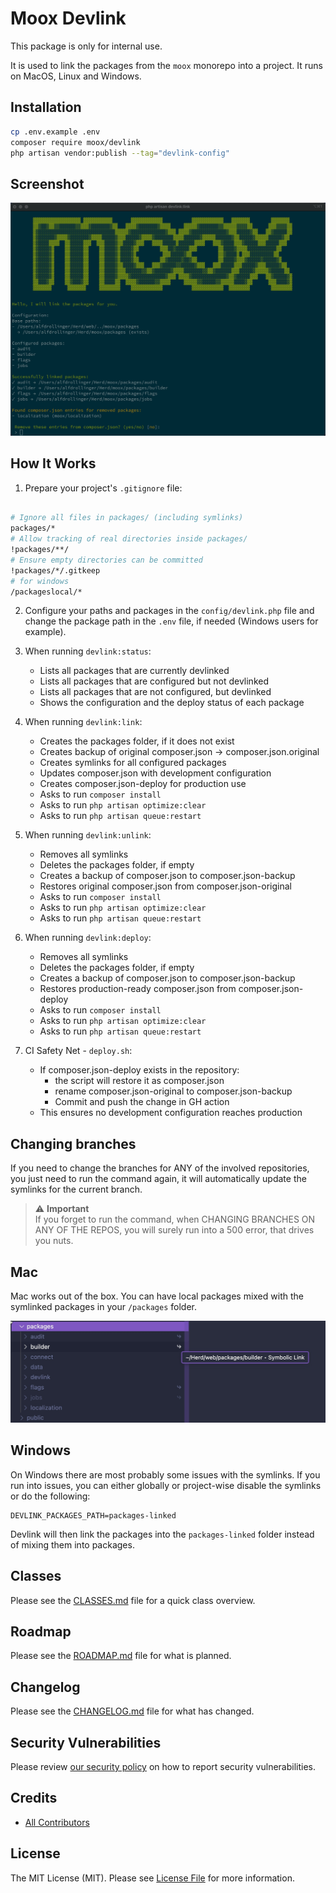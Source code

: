 # Moox Devlink

This package is only for internal use.

It is used to link the packages from the `moox` monorepo into a project. It runs on MacOS, Linux and Windows.

## Installation

```bash
cp .env.example .env
composer require moox/devlink
php artisan vendor:publish --tag="devlink-config"
```

## Screenshot

![Moox Devlink](./devlink.jpg)

## How It Works

1. Prepare your project's `.gitignore` file:

```bash

# Ignore all files in packages/ (including symlinks)
packages/*
# Allow tracking of real directories inside packages/
!packages/**/
# Ensure empty directories can be committed
!packages/*/.gitkeep
# for windows
/packageslocal/*

```

2. Configure your paths and packages in the `config/devlink.php` file and change the package path in the `.env` file, if needed (Windows users for example).

3. When running `devlink:status`:

    - Lists all packages that are currently devlinked
    - Lists all packages that are configured but not devlinked
    - Lists all packages that are not configured, but devlinked
    - Shows the configuration and the deploy status of each package

4. When running `devlink:link`:

    - Creates the packages folder, if it does not exist
    - Creates backup of original composer.json → composer.json.original
    - Creates symlinks for all configured packages
    - Updates composer.json with development configuration
    - Creates composer.json-deploy for production use
    - Asks to run `composer install`
    - Asks to run `php artisan optimize:clear`
    - Asks to run `php artisan queue:restart`

5. When running `devlink:unlink`:

    - Removes all symlinks
    - Deletes the packages folder, if empty
    - Creates a backup of composer.json to composer.json-backup
    - Restores original composer.json from composer.json-original
    - Asks to run `composer install`
    - Asks to run `php artisan optimize:clear`
    - Asks to run `php artisan queue:restart`

6. When running `devlink:deploy`:

    - Removes all symlinks
    - Deletes the packages folder, if empty
    - Creates a backup of composer.json to composer.json-backup
    - Restores production-ready composer.json from composer.json-deploy
    - Asks to run `composer install`
    - Asks to run `php artisan optimize:clear`
    - Asks to run `php artisan queue:restart`

7. CI Safety Net - `deploy.sh`:

    - If composer.json-deploy exists in the repository:
        - the script will restore it as composer.json
        - rename composer.json-original to composer.json-backup
        - Commit and push the change in GH action
    - This ensures no development configuration reaches production

## Changing branches

If you need to change the branches for ANY of the involved repositories, you just need to run the command again, it will automatically update the symlinks for the current branch.

> ⚠️ **Important**  
> If you forget to run the command, when CHANGING BRANCHES ON ANY OF THE REPOS, you will surely run into a 500 error, that drives you nuts.

## Mac

Mac works out of the box. You can have local packages mixed with the symlinked packages in your `/packages` folder.

![Moox Devlink](./devlink-mix.jpg)

## Windows

On Windows there are most probably some issues with the symlinks. If you run into issues, you can either globally or project-wise disable the symlinks or do the following:

```env
DEVLINK_PACKAGES_PATH=packages-linked
```

Devlink will then link the packages into the `packages-linked` folder instead of mixing them into packages.

## Classes

Please see the [CLASSES.md](./CLASSES.md) file for a quick class overview.

## Roadmap

Please see the [ROADMAP.md](./ROADMAP.md) file for what is planned.

## Changelog

Please see the [CHANGELOG.md](./CHANGELOG.md) file for what has changed.

## Security Vulnerabilities

Please review [our security policy](https://github.com/mooxphp/moox/security/policy) on how to report security vulnerabilities.

## Credits

-   [All Contributors](../../contributors)

## License

The MIT License (MIT). Please see [License File](LICENSE.md) for more information.

